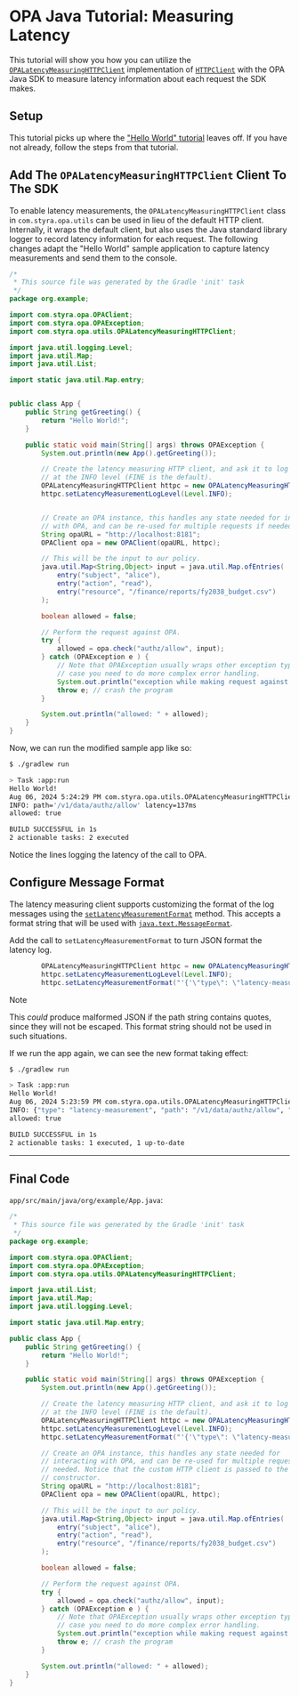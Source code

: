 # OPA Java Tutorial: Measuring Latency

This tutorial will show you how you can utilize the [`OPALatencyMeasuringHTTPClient`](https://styrainc.github.io/opa-java/javadoc/com/styra/opa/utils/OPALatencyMeasuringHTTPClient.html) implementation of [`HTTPClient`](https://styrainc.github.io/opa-java/javadoc/com/styra/opa/openapi/utils/HTTPClient.html) with the OPA Java SDK to measure latency information about each request the SDK makes.

## Setup

This tutorial picks up where the ["Hello World" tutorial](./hello-world) leaves off. If you have not already, follow the steps from that tutorial.

## Add The `OPALatencyMeasuringHTTPClient` Client To The SDK

To enable latency measurements, the `OPALatencyMeasuringHTTPClient` class in `com.styra.opa.utils` can be used in lieu of the default HTTP client. Internally, it wraps the default client, but also uses the Java standard library logger to record latency information for each request. The following changes adapt the "Hello World" sample application to capture latency measurements and send them to the console.

```java
/*
 * This source file was generated by the Gradle 'init' task
 */
package org.example;

import com.styra.opa.OPAClient;
import com.styra.opa.OPAException;
import com.styra.opa.utils.OPALatencyMeasuringHTTPClient;

import java.util.logging.Level;
import java.util.Map;
import java.util.List;

import static java.util.Map.entry;


public class App {
    public String getGreeting() {
        return "Hello World!";
    }

    public static void main(String[] args) throws OPAException {
        System.out.println(new App().getGreeting());

        // Create the latency measuring HTTP client, and ask it to log messages
        // at the INFO level (FINE is the default).
        OPALatencyMeasuringHTTPClient httpc = new OPALatencyMeasuringHTTPClient();
        httpc.setLatencyMeasurementLogLevel(Level.INFO);


        // Create an OPA instance, this handles any state needed for interacting
        // with OPA, and can be re-used for multiple requests if needed.
        String opaURL = "http://localhost:8181";
        OPAClient opa = new OPAClient(opaURL, httpc);

        // This will be the input to our policy.
        java.util.Map<String,Object> input = java.util.Map.ofEntries(
            entry("subject", "alice"),
            entry("action", "read"),
            entry("resource", "/finance/reports/fy2038_budget.csv")
        );

        boolean allowed = false;

        // Perform the request against OPA.
        try {
            allowed = opa.check("authz/allow", input);
        } catch (OPAException e ) {
            // Note that OPAException usually wraps other exception types, in
            // case you need to do more complex error handling.
            System.out.println("exception while making request against OPA: " + e);
            throw e; // crash the program
        }

        System.out.println("allowed: " + allowed);
    }
}
```

Now, we can run the modified sample app like so:

```bash
$ ./gradlew run

> Task :app:run
Hello World!
Aug 06, 2024 5:24:29 PM com.styra.opa.utils.OPALatencyMeasuringHTTPClient send
INFO: path='/v1/data/authz/allow' latency=137ms
allowed: true

BUILD SUCCESSFUL in 1s
2 actionable tasks: 2 executed
```

Notice the lines logging the latency of the call to OPA.

## Configure Message Format

The latency measuring client supports customizing the format of the log messages using the [`setLatencyMeasurementFormat`](https://styrainc.github.io/opa-java/javadoc/com/styra/opa/utils/OPALatencyMeasuringHTTPClient.html#setLatencyMeasurementFormat(java.lang.String)) method. This accepts a format string that will be used with [`java.text.MessageFormat`](https://docs.oracle.com/javase/8/docs/api/java/text/MessageFormat.html).

Add the call to `setLatencyMeasurementFormat` to turn JSON format the latency log.

```java
        OPALatencyMeasuringHTTPClient httpc = new OPALatencyMeasuringHTTPClient();
        httpc.setLatencyMeasurementLogLevel(Level.INFO);
        httpc.setLatencyMeasurementFormat("'{'\"type\": \"latency-measurement\", \"path\": \"{1}\", \"latency\": {0,number,#}'}'");
```

> [!NOTE]
> This _could_ produce malformed JSON if the path string contains quotes, since they will not be escaped. This format string should not be used in such situations.

If we run the app again, we can see the new format taking effect:

```bash
$ ./gradlew run

> Task :app:run
Hello World!
Aug 06, 2024 5:23:59 PM com.styra.opa.utils.OPALatencyMeasuringHTTPClient send
INFO: {"type": "latency-measurement", "path": "/v1/data/authz/allow", "latency": 134}
allowed: true

BUILD SUCCESSFUL in 1s
2 actionable tasks: 1 executed, 1 up-to-date
```

---

## Final Code

`app/src/main/java/org/example/App.java`:

```java showLineNumbers
/*
 * This source file was generated by the Gradle 'init' task
 */
package org.example;

import com.styra.opa.OPAClient;
import com.styra.opa.OPAException;
import com.styra.opa.utils.OPALatencyMeasuringHTTPClient;

import java.util.List;
import java.util.Map;
import java.util.logging.Level;

import static java.util.Map.entry;

public class App {
    public String getGreeting() {
        return "Hello World!";
    }

    public static void main(String[] args) throws OPAException {
        System.out.println(new App().getGreeting());

        // Create the latency measuring HTTP client, and ask it to log messages
        // at the INFO level (FINE is the default).
        OPALatencyMeasuringHTTPClient httpc = new OPALatencyMeasuringHTTPClient();
        httpc.setLatencyMeasurementLogLevel(Level.INFO);
        httpc.setLatencyMeasurementFormat("'{'\"type\": \"latency-measurement\", \"path\": \"{1}\", \"latency\": {0,number,#}'}'");

        // Create an OPA instance, this handles any state needed for
        // interacting with OPA, and can be re-used for multiple requests if
        // needed. Notice that the custom HTTP client is passed to the
        // constructor.
        String opaURL = "http://localhost:8181";
        OPAClient opa = new OPAClient(opaURL, httpc);

        // This will be the input to our policy.
        java.util.Map<String,Object> input = java.util.Map.ofEntries(
            entry("subject", "alice"),
            entry("action", "read"),
            entry("resource", "/finance/reports/fy2038_budget.csv")
        );

        boolean allowed = false;

        // Perform the request against OPA.
        try {
            allowed = opa.check("authz/allow", input);
        } catch (OPAException e ) {
            // Note that OPAException usually wraps other exception types, in
            // case you need to do more complex error handling.
            System.out.println("exception while making request against OPA: " + e);
            throw e; // crash the program
        }

        System.out.println("allowed: " + allowed);
    }
}

```
